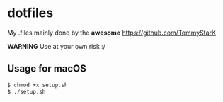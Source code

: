 # dotfiles

My .files mainly done by the **awesome** https://github.com/TommyStarK

**WARNING** Use at your own risk :/

## Usage for macOS

```bash
$ chmod +x setup.sh
$ ./setup.sh
```
